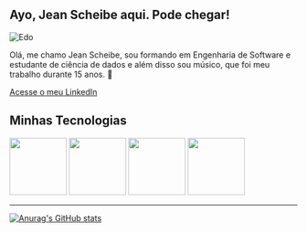 ## Ayo, Jean Scheibe aqui. Pode chegar!

<!-- Para centralizar o título
<center><h2>Sejam bem-vindos ao meu mundo!</h2></center>
-->

![Edo](https://i.gifer.com/njA.gif)

<!-- Link dos emojis: https://gist.github.com/rxaviers/7360908 -->

Olá, me chamo Jean Scheibe, sou formando em Engenharia de Software e estudante de ciência de dados e além disso sou músico, que foi meu trabalho durante 15 anos. :musical_note:

[Acesse o meu LinkedIn](https://www.linkedin.com/in/jean-scheibe-228b571a7/)

<!-- podemos utilizar o https://devicon.dev/ para acrescentar imagens. Essas imagens podem ter seu tamanho alterado apenas através de tags HTML -->

## Minhas Tecnologias

<img src='https://cdn.jsdelivr.net/gh/devicons/devicon@latest/icons/python/python-original.svg' width='100px' /> <img src="https://cdn.jsdelivr.net/gh/devicons/devicon@latest/icons/mysql/mysql-plain-wordmark.svg" width='100px' /> 
<img src="https://cdn.jsdelivr.net/gh/devicons/devicon@latest/icons/html5/html5-original-wordmark.svg" width='100px' /> 
<img src="https://cdn.jsdelivr.net/gh/devicons/devicon@latest/icons/css3/css3-original-wordmark.svg" width='100px' />


          
          

          
-----------
<!--
|cursos|certificados|
|------|------------|
|Título|[certificado](Link)
-->
<!-- https://github.com/anuraghazra/github-readme-stats -->

[![Anurag's GitHub stats](https://github-readme-stats.vercel.app/api?username=jeanscheibe)](https://github.com/anuraghazra/github-readme-stats)
